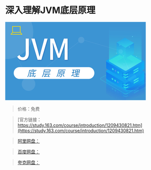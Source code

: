 # 深入理解JVM底层原理

![img](../../../assets/study163/free/67a5a2e858284beaa53afda908cbb1e6.jpg)

> 价格：免费

> [官方链接：https://study.163.com/course/introduction/1209430821.htm](https://study.163.com/course/introduction/1209430821.htm)

> [阿里网盘：]()

> [百度网盘：]()

> [夸克网盘：]()
